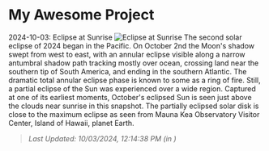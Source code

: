 # My Awesome Project

<!-- APOD Start -->
2024-10-03: Eclipse at Sunrise
![Eclipse at Sunrise](https://apod.nasa.gov/apod/image/2410/earliestsolareclipse1024.jpg)
The second solar eclipse of 2024 began in the Pacific. On October 2nd the Moon's shadow swept from west to east, with an annular eclipse visible along a narrow antumbral shadow path tracking mostly over ocean, crossing land near the southern tip of South America, and ending in the southern Atlantic. The dramatic total annular eclipse phase is known to some as a ring of fire. Still, a partial eclipse of the Sun was experienced over a wide region. Captured at one of its earliest moments, October's eclipsed Sun is seen just above the clouds near sunrise in this snapshot. The partially eclipsed solar disk is close to the maximum eclipse as seen from Mauna Kea Observatory Visitor Center, Island of Hawaii, planet Earth.
> _Last Updated: 10/03/2024, 12:14:38 PM (in )_
<!-- APOD End -->
